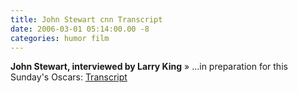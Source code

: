 ```yaml
---
title: John Stewart cnn Transcript
date: 2006-03-01 05:14:00.00 -8
categories: humor film
---
```


**John Stewart, interviewed by Larry King** »
...in preparation for this Sunday's Oscars: [Transcript](http://transcripts.cnn.com/TRANSCRIPTS/0602/27/lkl.01.html)
